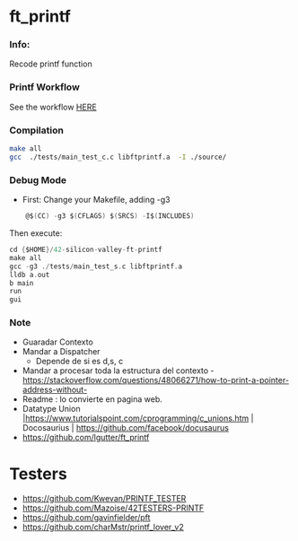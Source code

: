 # ft_printf

### Info:
Recode printf function

### Printf Workflow

See the workflow [HERE](https://drive.google.com/file/d/1zPrMQ2q4wuR16TWdBtKlLVVquNKdpGmb/view?usp=sharing)

### Compilation
```bash
make all
gcc  ./tests/main_test_c.c libftprintf.a  -I ./source/
```

### Debug  Mode

- First: Change your Makefile, adding -g3
```c
	@$(CC) -g3 $(CFLAGS) $(SRCS) -I$(INCLUDES)
```
Then execute:
```c
cd {$HOME}/42-silicon-valley-ft-printf
make all
gcc -g3 ./tests/main_test_s.c libftprintf.a
lldb a.out
b main
run
gui
```



### Note
- Guaradar Contexto
- Mandar a Dispatcher
	- Depende de si es d,s, c
- Mandar a procesar toda la estructura del contexto
-https://stackoverflow.com/questions/48066271/how-to-print-a-pointer-address-without-
- Readme : lo convierte en pagina web.
- Datatype Union |https://www.tutorialspoint.com/cprogramming/c_unions.htm | Docosaurius | https://github.com/facebook/docusaurus
- https://github.com/lgutter/ft_printf


# Testers
- https://github.com/Kwevan/PRINTF_TESTER
- https://github.com/Mazoise/42TESTERS-PRINTF
- https://github.com/gavinfielder/pft
- https://github.com/charMstr/printf_lover_v2